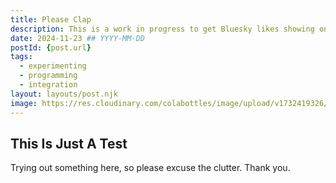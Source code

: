 ```yaml
---
title: Please Clap
description: This is a work in progress to get Bluesky likes showing on my blog posts.
date: 2024-11-23 ## YYYY-MM-DD
postId: {post.url}
tags:
  - experimenting
  - programming
  - integration
layout: layouts/post.njk
image: https://res.cloudinary.com/colabottles/image/upload/v1732419326/please-clap.png
---
```


## This Is Just A Test

Trying out something here, so please excuse the clutter. Thank you.
